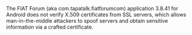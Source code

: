 The FIAT Forum (aka com.tapatalk.fiatforumcom) application 3.8.41 for Android does not verify X.509 certificates from SSL servers, which allows man-in-the-middle attackers to spoof servers and obtain sensitive information via a crafted certificate.